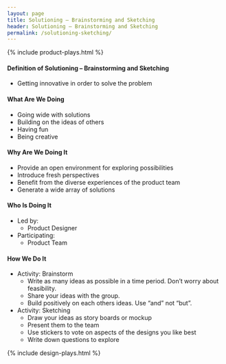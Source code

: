 ```yaml
---
layout: page
title: Solutioning – Brainstorming and Sketching
header: Solutioning – Brainstorming and Sketching
permalink: /solutioning-sketching/
---
```

<div class="row">
    <div class="col-md-3">
        {% include product-plays.html %}
    </div>
    <div class="col-md-6">
    <h4 class="SBK-What" id="SBK-What">
            Definition of Solutioning – Brainstorming and Sketching
        </h4>
        <ul>
            <li>
                Getting innovative in order to solve the problem
            </li>
        </ul>
        <h4 class="SBK-What" id="SBK-What">
            What Are We Doing
        </h4>
	<ul>
        <li>Going wide with solutions</li>
        <li>Building on the ideas of others</li>
        <li>Having fun</li>
        <li>Being creative</li>
	</ul>
        <h4 class="SBK-Why" id="SBK-Why">
            Why Are We Doing It
        </h4>
    <ul>
       <li>Provide an open environment for exploring possibilities</li>
       <li>Introduce fresh perspectives</li>
       <li>Benefit from the diverse experiences of the product team</li>
       <li>Generate a wide array of solutions</li>
	</ul>
        <h4 class="SBK-Who" id="SBK-Who">
            Who Is Doing It
        </h4>
        <ul>
            <li>Led by: 
                <ul>
                    <li>Product Designer</li>
                </ul>
            </li>
            <li>Participating:
                 <ul>
                    <li>Product Team</li>
                </ul>
            </li>
        </ul>
       
<h4 class="SBK-How" id="SBK-How">
    How We Do It
</h4>
<ul>
    <li class="SBK-Brainstorm" id="SBK-Brainstorm">Activity: Brainstorm
        <ul>
            <li>Write as many ideas as possible in a time period. Don’t worry about feasibility.</li>
            <li>Share your ideas with the group.</li>
            <li>Build positively on each others ideas. Use “and” not “but”.</li>
        </ul>
    </li>
    <li class="SBK-Sketching" id="SBK-Sketching">Activity: Sketching
         <ul>
            <li>Draw your ideas as story boards or mockup</li>
            <li>Present them to the team</li>
            <li>Use stickers to vote on aspects of the designs you like best</li>
            <li>Write down questions to explore</li>
        </ul>
    </li>
</ul>
    </div>
    <div class="col-md-3">
        {% include design-plays.html %}
    </div>
</div>
